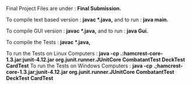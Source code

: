 Final Project Files are under : <b>Final Submission.</b><p>
To compile text based version : <b>javac *.java,</b> and to run : <b>java main.</b><p>
To compile GUI version : <b> javac *.java,</b> and to run : <b>java Gui.</b><p>
<p>
To compile the Tests : <b>javac *.java,</b> <p>
To run the Tests on Linux Computers : <b>java -cp .:hamcrest-core-1.3.jar:junit-4.12.jar org.junit.runner.JUnitCore CombatantTest DeckTest CardTest</b>
To run the Tests on Windows Computers : <b>java -cp .;hamcrest-core-1.3.jar;junit-4.12.jar org.junit.runner.JUnitCore CombatantTest DeckTest CardTest</b>
